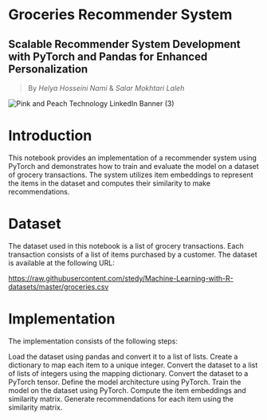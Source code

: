 # Groceries Recommender System
## Scalable Recommender System Development with PyTorch and Pandas for Enhanced Personalization

> By $Helya$ $Hosseini$ $Nami$ & $Salar$ $Mokhtari$ $Laleh$


![Pink and Peach Technology LinkedIn Banner (3)](https://github.com/salarMokhtariL/salarMokhtariL/assets/75142232/0a2891df-3ecf-4702-9cbc-f57f55286884)



# Introduction
This notebook provides an implementation of a recommender system using PyTorch and demonstrates how to train and evaluate the model on a dataset of grocery transactions. The system utilizes item embeddings to represent the items in the dataset and computes their similarity to make recommendations.

# Dataset
The dataset used in this notebook is a list of grocery transactions. Each transaction consists of a list of items purchased by a customer. The dataset is available at the following URL:

https://raw.githubusercontent.com/stedy/Machine-Learning-with-R-datasets/master/groceries.csv

# Implementation
The implementation consists of the following steps:

Load the dataset using pandas and convert it to a list of lists.
Create a dictionary to map each item to a unique integer.
Convert the dataset to a list of lists of integers using the mapping dictionary.
Convert the dataset to a PyTorch tensor.
Define the model architecture using PyTorch.
Train the model on the dataset using PyTorch.
Compute the item embeddings and similarity matrix.
Generate recommendations for each item using the similarity matrix.
